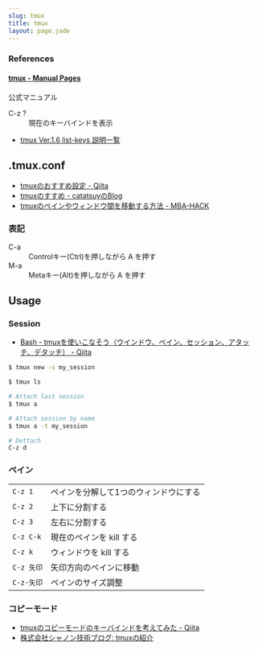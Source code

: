 ```yaml
---
slug: tmux
title: tmux
layout: page.jade
---
```


### References

#### [tmux - Manual Pages](http://www.openbsd.org/cgi-bin/man.cgi?query=tmux&sektion=1)
公式マニュアル

<dl><dt>C-z ?</dt><dd>現在のキーバインドを表示</dd></dl>

- [tmux Ver.1.6 list-keys 説明一覧](http://n.blueblack.net/files/2012-07-20_04_comfortable_cui_environment_tmux/tmux_list_keys_info.txt)


## .tmux.conf

- [tmuxのおすすめ設定 - Qiita](http://qiita.com/catatsuy/items/db0a471bf1eabaa21c36)
- [tmuxのすすめ - catatsuyのBlog](http://blog.catatsuy.org/a/243)
- [tmuxのペインやウィンドウ間を移動する方法 - MBA-HACK](http://mba-hack.blogspot.jp/2013/01/tmux.html)

### 表記

<dl>
  <dt>C-a</dt>
  <dd>Controlキー(Ctrl)を押しながら A を押す</dd>
  <dt>M-a</dt>
  <dd>Metaキー(Alt)を押しながら A を押す</dd>
</dl>


## Usage

### Session

- [Bash - tmuxを使いこなそう（ウインドウ、ペイン、セッション、アタッチ、デタッチ） - Qiita](http://qiita.com/shoma2da/items/2e68c1e59938eb0c2f83)

```bash
$ tmux new -s my_session

$ tmux ls

# Attach last session
$ tmux a

# Attach session by name
$ tmux a -t my_session

# Dettach
C-z d
```

### ペイン

<table>
    <tr>
        <td><code>C-z 1</code></td><td>ペインを分解して1つのウィンドウにする</td>
    </tr>
    <tr>
        <td><code>C-z 2</code></td><td>上下に分割する</td>
    </tr>
    <tr>
        <td><code>C-z 3</code></td><td>左右に分割する</td>
    </tr>
    <tr>
        <td><code>C-z C-k</code></td><td>現在のペインを kill する</td>
    </tr>
    <tr>
        <td><code>C-z k</code></td><td>ウィンドウを kill する</td>
    </tr>
    <tr>
        <td><code>C-z 矢印</code></td><td>矢印方向のペインに移動</td>
    </tr>
    <tr>
        <td><code>C-z-矢印</code></td><td>ペインのサイズ調整</td>
    </tr>
</table>

### コピーモード
- [tmuxのコピーモードのキーバインドを考えてみた - Qiita](http://qiita.com/syui/items/6a9cbd39f221d3b996a3)
- [株式会社シャノン技術ブログ: tmuxの紹介](http://shanon-tech.blogspot.jp/2012/05/tmux.html)
